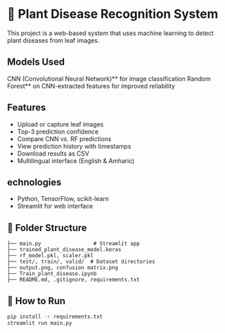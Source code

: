 # 🌿 Plant Disease Recognition System
This project is a web-based system that uses machine learning to detect plant diseases from leaf images.
## Models Used
CNN (Convolutional Neural Network)** for image classification
Random Forest** on CNN-extracted features for improved reliability

## Features
- Upload or capture leaf images
- Top-3 prediction confidence
- Compare CNN vs. RF predictions
- View prediction history with timestamps
- Download results as CSV
- Multilingual interface (English & Amharic)

## echnologies
- Python, TensorFlow, scikit-learn
- Streamlit for web interface

## 📁 Folder Structure
```
├── main.py                 # Streamlit app
├── trained_plant_disease_model.keras
├── rf_model.pkl, scaler.pkl
├── test/, train/, valid/  # Dataset directories
├── output.png, confusion matrix.png
├── Train_plant_disease.ipynb
├── README.md, .gitignore, requirements.txt
```

## 🏁 How to Run
```bash
pip install -r requirements.txt
streamlit run main.py
```

